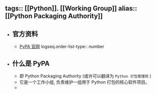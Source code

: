 tags:: [[Python]]. [[Working Group]] 
alias:: [[Python Packaging Authority]]
---

- ## 官方资料
	- [PyPA 官网](https://www.pypa.io/en/latest/)
	  logseq.order-list-type:: number
- ## 什么是 PyPA
	- 即 Python Packaging Authority (或许可以翻译为 `Python 打包管理局` )
	- 它是一个工作小组, 负责维护一组用于 Python 打包的核心软件项目。
	-
